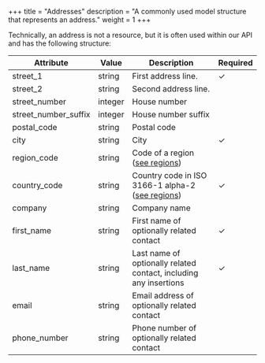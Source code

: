 +++
title = "Addresses"
description = "A commonly used model structure that represents an address."
weight = 1
+++

Technically, an address is not a resource, but it is often used within our API and has the following structure:

Attribute            | Value   | Description                                                                | Required
-------------------- | ------- | -------------------------------------------------------------------------- | --------
street_1             | string  | First address line.                                                        | ✓
street_2             | string  | Second address line.                                                       |
street_number        | integer | House number                                                               |
street_number_suffix | integer | House number suffix                                                        |
postal_code          | string  | Postal code                                                                |  
city                 | string  | City                                                                       | ✓
region_code          | string  | Code of a region ([see regions](/api/resources/regions))                   |
country_code         | string  | Country code in ISO 3166-1 alpha-2 ([see regions](/api/resources/regions)) | ✓
company              | string  | Company name                                                               |
first_name           | string  | First name of optionally related contact                                   | ✓
last_name            | string  | Last name of optionally related contact, including any insertions          | ✓
email                | string  | Email address of optionally related contact                                |
phone_number         | string  | Phone number of optionally related contact                                 |
